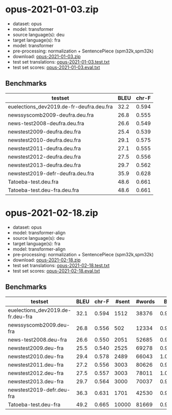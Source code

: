 # opus-2021-01-03.zip

* dataset: opus
* model: transformer
* source language(s): deu
* target language(s): fra
* model: transformer
* pre-processing: normalization + SentencePiece (spm32k,spm32k)
* download: [opus-2021-01-03.zip](https://object.pouta.csc.fi/Tatoeba-MT-models/deu-fra/opus-2021-01-03.zip)
* test set translations: [opus-2021-01-03.test.txt](https://object.pouta.csc.fi/Tatoeba-MT-models/deu-fra/opus-2021-01-03.test.txt)
* test set scores: [opus-2021-01-03.eval.txt](https://object.pouta.csc.fi/Tatoeba-MT-models/deu-fra/opus-2021-01-03.eval.txt)

## Benchmarks

| testset               | BLEU  | chr-F |
|-----------------------|-------|-------|
| euelections_dev2019.de-fr-deufra.deu.fra 	| 32.2 	| 0.594 |
| newssyscomb2009-deufra.deu.fra 	| 26.8 	| 0.555 |
| news-test2008-deufra.deu.fra 	| 26.6 	| 0.549 |
| newstest2009-deufra.deu.fra 	| 25.4 	| 0.539 |
| newstest2010-deufra.deu.fra 	| 29.1 	| 0.575 |
| newstest2011-deufra.deu.fra 	| 27.1 	| 0.555 |
| newstest2012-deufra.deu.fra 	| 27.5 	| 0.556 |
| newstest2013-deufra.deu.fra 	| 29.7 	| 0.562 |
| newstest2019-defr-deufra.deu.fra 	| 35.9 	| 0.628 |
| Tatoeba-test.deu.fra 	| 48.6 	| 0.661 |
| Tatoeba-test.deu-fra.deu.fra 	| 48.6 	| 0.661 |

# opus-2021-02-18.zip

* dataset: opus
* model: transformer-align
* source language(s): deu
* target language(s): fra
* model: transformer-align
* pre-processing: normalization + SentencePiece (spm32k,spm32k)
* download: [opus-2021-02-18.zip](https://object.pouta.csc.fi/Tatoeba-MT-models/deu-fra/opus-2021-02-18.zip)
* test set translations: [opus-2021-02-18.test.txt](https://object.pouta.csc.fi/Tatoeba-MT-models/deu-fra/opus-2021-02-18.test.txt)
* test set scores: [opus-2021-02-18.eval.txt](https://object.pouta.csc.fi/Tatoeba-MT-models/deu-fra/opus-2021-02-18.eval.txt)

## Benchmarks

| testset | BLEU  | chr-F | #sent | #words | BP |
|---------|-------|-------|-------|--------|----|
| euelections_dev2019.de-fr.deu-fra 	| 32.1 	| 0.594 	| 1512 	| 38376 	| 0.961 |
| newssyscomb2009.deu-fra 	| 26.8 	| 0.556 	| 502 	| 12334 	| 0.980 |
| news-test2008.deu-fra 	| 26.6 	| 0.550 	| 2051 	| 52685 	| 0.986 |
| newstest2009.deu-fra 	| 25.5 	| 0.540 	| 2525 	| 69278 	| 0.967 |
| newstest2010.deu-fra 	| 29.4 	| 0.578 	| 2489 	| 66043 	| 1.000 |
| newstest2011.deu-fra 	| 27.2 	| 0.556 	| 3003 	| 80626 	| 0.978 |
| newstest2012.deu-fra 	| 27.5 	| 0.557 	| 3003 	| 78011 	| 1.000 |
| newstest2013.deu-fra 	| 29.7 	| 0.564 	| 3000 	| 70037 	| 0.971 |
| newstest2019-defr.deu-fra 	| 36.3 	| 0.631 	| 1701 	| 42530 	| 0.959 |
| Tatoeba-test.deu-fra 	| 49.2 	| 0.665 	| 10000 	| 81669 	| 0.982 |

